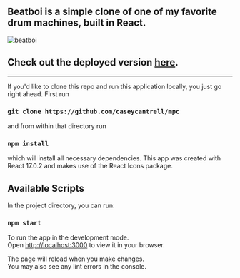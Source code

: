 ## Beatboi is a simple clone of one of my favorite drum machines, built in React.

![beatboi](https://github.com/caseycantrell/mpc/blob/main/public/beatboi.jpg)

## Check out the deployed version [here](https://beatboi.netlify.app).

---

If you'd like to clone this repo and run this application locally, you just go right ahead. First run

### `git clone https://github.com/caseycantrell/mpc`

and from within that directory run

### `npm install`

which will install all necessary dependencies. This app was created with React 17.0.2 and makes use of the React Icons package.

## Available Scripts

In the project directory, you can run:

### `npm start`

To run the app in the development mode.\
Open [http://localhost:3000](http://localhost:3000) to view it in your browser.

The page will reload when you make changes.\
You may also see any lint errors in the console.

